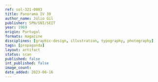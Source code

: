 ```yaml
---
ref: sol-321-0003
title: Panorama IV 30
author_name: Júlio Gil
publisher: SPN/SNI/SEIT
year: 1969
origin: Portugal
formats: magazine
disciplines: [graphic-design, illustration, typography, photography]
tags: [propaganda]
layout: artifact
status: scan
published: false
int_published: false
image_count:
date_added: 2023-06-16
---
```

